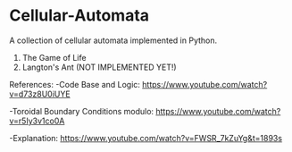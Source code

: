 # Cellular-Automata

A collection of cellular automata implemented in Python.
1. The Game of Life
2. Langton's Ant (NOT IMPLEMENTED YET!)

References:
-Code Base and Logic:
 https://www.youtube.com/watch?v=d73z8U0iUYE 

-Toroidal Boundary Conditions modulo: 
https://www.youtube.com/watch?v=r5Iy3v1co0A

-Explanation: 
https://www.youtube.com/watch?v=FWSR_7kZuYg&t=1893s